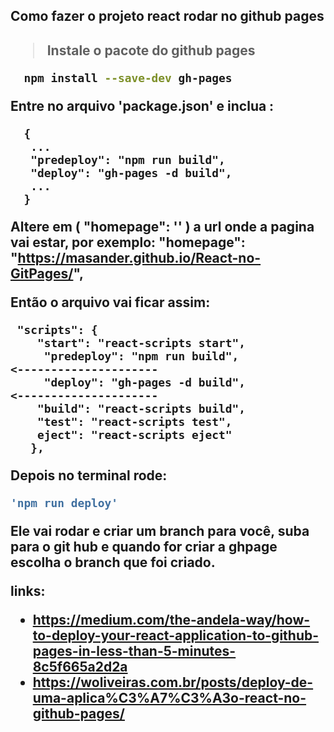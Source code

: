 <h2>Como fazer o projeto react rodar no github pages<h2>

  > Instale o pacote do github pages
  ```sh
    npm install --save-dev gh-pages
  ```
  
  Entre no arquivo 'package.json' e inclua :
  ```
    {
     ...
     "predeploy": "npm run build",
     "deploy": "gh-pages -d build",
     ...
    }
  ```
    
   Altere em ( "homepage": '' ) a url onde a pagina vai estar,
   por exemplo: "homepage": "https://masander.github.io/React-no-GitPages/",
    
   Então o arquivo vai ficar assim:
   ```
    "scripts": {    
       "start": "react-scripts start",
        "predeploy": "npm run build",            <---------------------
        "deploy": "gh-pages -d build",           <---------------------
       "build": "react-scripts build",
       "test": "react-scripts test",
       eject": "react-scripts eject"
      },
   ```
      
   Depois no terminal rode:
   ```sh
   'npm run deploy'
   ```
   Ele vai rodar e criar um branch para você,
   suba para o git hub e quando for criar a ghpage escolha o branch que foi criado.

links:
  - https://medium.com/the-andela-way/how-to-deploy-your-react-application-to-github-pages-in-less-than-5-minutes-8c5f665a2d2a
  - https://woliveiras.com.br/posts/deploy-de-uma-aplica%C3%A7%C3%A3o-react-no-github-pages/
